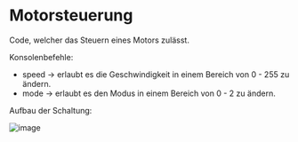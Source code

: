 # Motorsteuerung
Code, welcher das Steuern eines Motors zulässt.

Konsolenbefehle:
- speed -> erlaubt es die Geschwindigkeit in einem Bereich von 0 - 255 zu ändern.
- mode  -> erlaubt es den Modus in einem Bereich von 0 - 2 zu ändern.

Aufbau der Schaltung:

![image](http://prntscr.com/lp6h8s)
